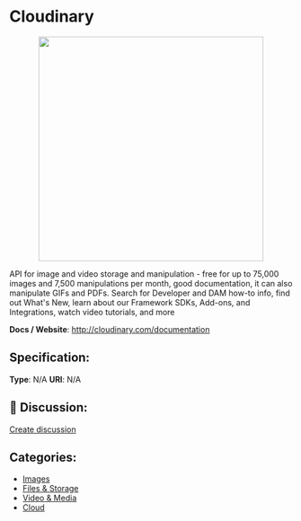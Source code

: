 # Cloudinary
<p align="center">
    <img width="400" src="https://raw.githubusercontent.com/apis-list/apis-list/apis/cloudinary/logo_256x256.png" />
</p>

API for image and video storage and manipulation - free for up to 75,000 images and 7,500 manipulations per month, good documentation, it can also manipulate GIFs and PDFs. Search for Developer and DAM how-to info, find out What's New, learn about our Framework SDKs, Add-ons, and Integrations, watch video tutorials, and more

**Docs / Website**: http://cloudinary.com/documentation

## Specification:
**Type**:  N/A 
**URI**:  N/A 

## 💬 Discussion:
[Create discussion](link)

## Categories:
- [Images](https://github.com/apis-list/apis-list#images)
- [Files & Storage](https://github.com/apis-list/apis-list#files-and-storage)
- [Video & Media](https://github.com/apis-list/apis-list#video-and-media)
- [Cloud](https://github.com/apis-list/apis-list#cloud)





